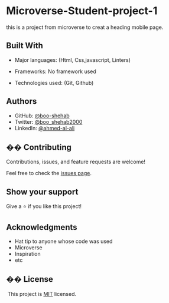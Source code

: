 # Microverse-Student-project-1


this is a project from microverse to creat a heading mobile page.




## Built With

- Major languages: (Html, Css,javascript, Linters)

- Frameworks: No framework used

- Technologies used: (Git, Github)


## Authors

- GitHub: [@boo-shehab](https://github.com/githubhandle)
- Twitter: [@boo_shehab2000](https://twitter.com/boo_shehab2000)
- LinkedIn: [@ahmed-al-ali](https://www.linkedin.com/in/ahmed-al-ali-77b6a0246)

## �� Contributing

Contributions, issues, and feature requests are welcome!

Feel free to check the [issues page](../../issues/).

## Show your support

Give a ⭐️ if you like this project!

## Acknowledgments

- Hat tip to anyone whose code was used
- Microverse
- Inspiration
- etc

## �� License
​
This project is [MIT](./LICENSE) licensed.
